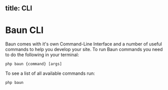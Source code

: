 title: CLI
----
# Baun CLI

Baun comes with it's own Command-Line Interface and a number of useful commands to help you develop your site. To run Baun commands
you need to do the following in your terminal:

    php baun {command} [args]

To see a list of all available commands run:

    php baun

